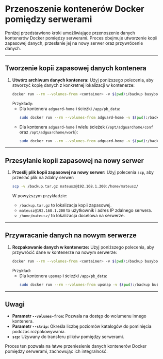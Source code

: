 # Przenoszenie kontenerów Docker pomiędzy serwerami

Poniżej przedstawiono kroki umożliwiające przenoszenie danych kontenerów Docker pomiędzy serwerami. Proces obejmuje utworzenie kopii zapasowej danych, przesłanie jej na nowy serwer oraz przywrócenie danych.

---

## Tworzenie kopii zapasowej danych kontenera

1. **Utwórz archiwum danych kontenera:**
   Użyj poniższego polecenia, aby stworzyć kopię danych z konkretnej lokalizacji w kontenerze:
   ```bash
   docker run --rm --volumes-from <container> -v $(pwd):/backup busybox tar cvfz /backup/backup.tar.gz <container-path>
   ```
   Przykłady:
   - Dla kontenera `adguard-home` i ścieżki `/app/pb_data`:
     ```bash
     sudo docker run --rm --volumes-from adguard-home -v $(pwd):/backup busybox tar cvfz /backup/backup.tar.gz /app/pb_data
     ```
   - Dla kontenera `adguard-home` i wielu ścieżek (`/opt/adguardhome/conf` oraz `/opt/adguardhome/work`):
     ```bash
     sudo docker run --rm --volumes-from adguard-home -v $(pwd):/backup busybox tar cvfz /backup/backup.tar.gz /opt/adguardhome/conf /opt/adguardhome/work
     ```

---

## Przesyłanie kopii zapasowej na nowy serwer

1. **Prześlij plik kopii zapasowej na nowy serwer:**
   Użyj polecenia `scp`, aby przesłać plik na zdalny serwer:
   ```bash
   scp -v /backup.tar.gz mateusz@192.168.1.200:/home/mateusz/
   ```

   W powyższym przykładzie:
   - `/backup.tar.gz` to lokalizacja kopii zapasowej.
   - `mateusz@192.168.1.200` to użytkownik i adres IP zdalnego serwera.
   - `/home/mateusz/` to lokalizacja docelowa na serwerze.

---

## Przywracanie danych na nowym serwerze

1. **Rozpakowanie danych w kontenerze:**
   Użyj poniższego polecenia, aby przywrócić dane w kontenerze na nowym serwerze:
   ```bash
   docker run --rm --volumes-from <container> -v $(pwd):/backup busybox sh -c "cd <container-path> && tar xvfz /backup/backup.tar.gz --strip 1"
   ```
   Przykład:
   - Dla kontenera `upsnap` i ścieżki `/app/pb_data`:
     ```bash
     sudo docker run --rm --volumes-from upsnap -v $(pwd):/backup busybox sh -c "cd /app/pb_data && tar xvfz /backup/backup.tar.gz --strip 2"
     ```

---

## Uwagi

- **Parametr `--volumes-from`:** Pozwala na dostęp do wolumenu innego kontenera.
- **Parametr `--strip`:** Określa liczbę poziomów katalogów do pominięcia podczas rozpakowywania.
- **`scp`:** Używany do transferu plików pomiędzy serwerami.

Proces ten pozwala na łatwe przeniesienie danych kontenerów Docker pomiędzy serwerami, zachowując ich integralność.
